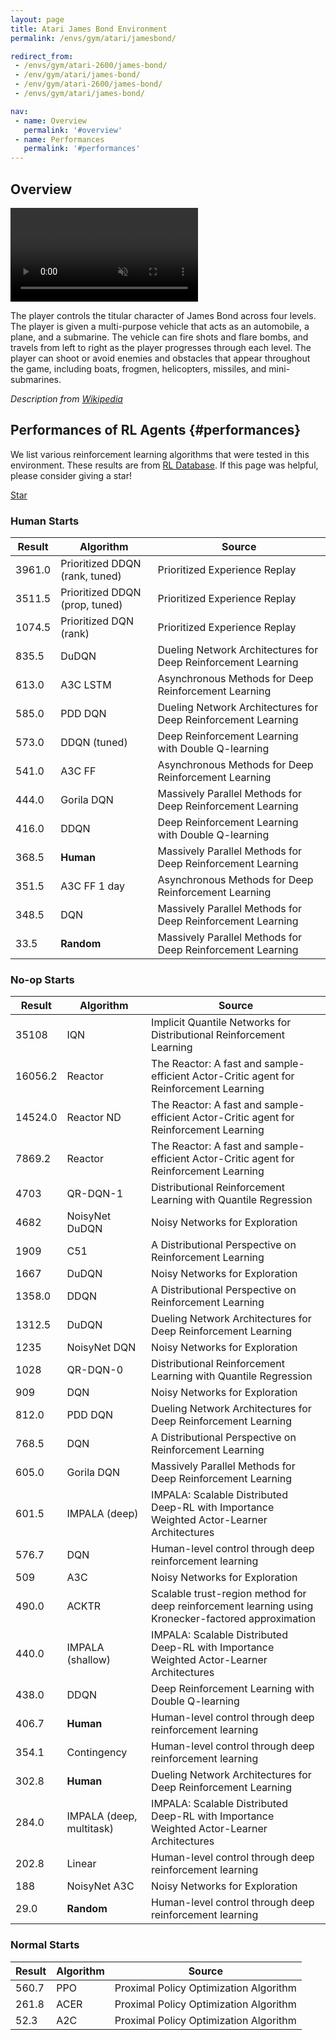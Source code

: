 ```yaml
---
layout: page
title: Atari James Bond Environment
permalink: /envs/gym/atari/jamesbond/

redirect_from:
 - /envs/gym/atari-2600/james-bond/
 - /env/gym/atari/james-bond/
 - /env/gym/atari-2600/james-bond/
 - /envs/gym/atari/james-bond/

nav:
 - name: Overview
   permalink: '#overview'
 - name: Performances
   permalink: '#performances'
---
```



## Overview

<video autoplay muted loop controls>
  <source src="{{ 'assets/_pages/envs/gym/atari/jamesbond.mp4' | absolute_url }}" type="video/mp4">
</video>

The player controls the titular character of James Bond across four levels. The player is given a multi-purpose vehicle that acts as an automobile, a plane, and a submarine. The vehicle can fire shots and flare bombs, and travels from left to right as the player progresses through each level. The player can shoot or avoid enemies and obstacles that appear throughout the game, including boats, frogmen, helicopters, missiles, and mini-submarines.

*Description from [Wikipedia](https://en.wikipedia.org/wiki/James_Bond_007_(1983_video_game))*


## Performances of RL Agents {#performances}

We list various reinforcement learning algorithms that were tested in this environment. These results are from [RL Database](https://github.com/seungjaeryanlee/rldb). If this page was helpful, please consider giving a star!

<!-- Place this tag where you want the button to render. -->
<a class="github-button" href="https://github.com/seungjaeryanlee/rldb" data-icon="octicon-star" data-size="large" data-show-count="true" aria-label="Star seungjaeryanlee/rldb on GitHub">Star</a>
<!-- Place this tag in your head or just before your close body tag. -->
<script async defer src="https://buttons.github.io/buttons.js"></script>

### Human Starts

| Result | Algorithm | Source |
|--------|-----------|--------|
| 3961.0 | Prioritized DDQN (rank, tuned) | Prioritized Experience Replay |
| 3511.5 | Prioritized DDQN (prop, tuned) | Prioritized Experience Replay |
| 1074.5 | Prioritized DQN (rank) | Prioritized Experience Replay |
| 835.5 | DuDQN | Dueling Network Architectures for Deep Reinforcement Learning |
| 613.0 | A3C LSTM | Asynchronous Methods for Deep Reinforcement Learning |
| 585.0 | PDD DQN | Dueling Network Architectures for Deep Reinforcement Learning |
| 573.0 | DDQN (tuned) | Deep Reinforcement Learning with Double Q-learning |
| 541.0 | A3C FF | Asynchronous Methods for Deep Reinforcement Learning |
| 444.0 | Gorila DQN | Massively Parallel Methods for Deep Reinforcement Learning |
| 416.0 | DDQN | Deep Reinforcement Learning with Double Q-learning |
| 368.5 | **Human** | Massively Parallel Methods for Deep Reinforcement Learning |
| 351.5 | A3C FF 1 day | Asynchronous Methods for Deep Reinforcement Learning |
| 348.5 | DQN | Massively Parallel Methods for Deep Reinforcement Learning |
| 33.5 | **Random** | Massively Parallel Methods for Deep Reinforcement Learning |


### No-op Starts

| Result | Algorithm | Source |
|--------|-----------|--------|
| 35108 | IQN | Implicit Quantile Networks for Distributional Reinforcement Learning |
| 16056.2 | Reactor | The Reactor: A fast and sample-efficient Actor-Critic agent for Reinforcement Learning |
| 14524.0 | Reactor ND | The Reactor: A fast and sample-efficient Actor-Critic agent for Reinforcement Learning |
| 7869.2 | Reactor | The Reactor: A fast and sample-efficient Actor-Critic agent for Reinforcement Learning |
| 4703 | QR-DQN-1 | Distributional Reinforcement Learning with Quantile Regression |
| 4682 | NoisyNet DuDQN | Noisy Networks for Exploration |
| 1909 | C51 | A Distributional Perspective on Reinforcement Learning |
| 1667 | DuDQN | Noisy Networks for Exploration |
| 1358.0 | DDQN | A Distributional Perspective on Reinforcement Learning |
| 1312.5 | DuDQN | Dueling Network Architectures for Deep Reinforcement Learning |
| 1235 | NoisyNet DQN | Noisy Networks for Exploration |
| 1028 | QR-DQN-0 | Distributional Reinforcement Learning with Quantile Regression |
| 909 | DQN | Noisy Networks for Exploration |
| 812.0 | PDD DQN | Dueling Network Architectures for Deep Reinforcement Learning |
| 768.5 | DQN | A Distributional Perspective on Reinforcement Learning |
| 605.0 | Gorila DQN | Massively Parallel Methods for Deep Reinforcement Learning |
| 601.5 | IMPALA (deep) | IMPALA: Scalable Distributed Deep-RL with Importance Weighted Actor-Learner Architectures |
| 576.7 | DQN | Human-level control through deep reinforcement learning |
| 509 | A3C | Noisy Networks for Exploration |
| 490.0 | ACKTR | Scalable trust-region method for deep reinforcement learning using Kronecker-factored approximation |
| 440.0 | IMPALA (shallow) | IMPALA: Scalable Distributed Deep-RL with Importance Weighted Actor-Learner Architectures |
| 438.0 | DDQN | Deep Reinforcement Learning with Double Q-learning |
| 406.7 | **Human** | Human-level control through deep reinforcement learning |
| 354.1 | Contingency | Human-level control through deep reinforcement learning |
| 302.8 | **Human** | Dueling Network Architectures for Deep Reinforcement Learning |
| 284.0 | IMPALA (deep, multitask) | IMPALA: Scalable Distributed Deep-RL with Importance Weighted Actor-Learner Architectures |
| 202.8 | Linear | Human-level control through deep reinforcement learning |
| 188 | NoisyNet A3C | Noisy Networks for Exploration |
| 29.0 | **Random** | Human-level control through deep reinforcement learning |


### Normal Starts

| Result | Algorithm | Source |
|--------|-----------|--------|
| 560.7 | PPO | Proximal Policy Optimization Algorithm |
| 261.8 | ACER | Proximal Policy Optimization Algorithm |
| 52.3 | A2C | Proximal Policy Optimization Algorithm |

